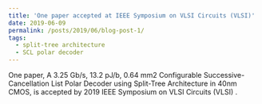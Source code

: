 ```yaml
---
title: 'One paper accepted at IEEE Symposium on VLSI Circuits (VLSI)'
date: 2019-06-09
permalink: /posts/2019/06/blog-post-1/
tags:
  - split-tree architecture
  - SCL polar decoder
---
```


One paper, A 3.25 Gb/s, 13.2 pJ/b, 0.64 mm2 Configurable Successive-Cancellation List Polar Decoder using Split-Tree Architecture in 40nm CMOS, is accepted by 2019 IEEE Symposium on VLSI Circuits (VLSI)
. 
